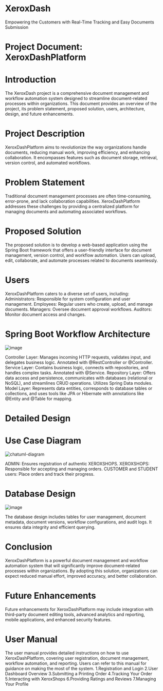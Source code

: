 # XeroxDash
Empowering the Customers with Real-Time Tracking and Easy Documents Submission

# Project Document: XeroxDashPlatform
# Introduction
The XeroxDash project is a comprehensive document management and workflow automation system designed to streamline document-related processes within organizations. This document provides an overview of the project, its problem statement, proposed solution, users, architecture, design, and future enhancements.

# Project Description
XeroxDashPlatform aims to revolutionize the way organizations handle documents, reducing manual work, improving efficiency, and enhancing collaboration. It encompasses features such as document storage, retrieval, version control, and automated workflows.

# Problem Statement
Traditional document management processes are often time-consuming, error-prone, and lack collaboration capabilities. XeroxDashPlatform addresses these challenges by providing a centralized platform for managing documents and automating associated workflows.

# Proposed Solution
The proposed solution is to develop a web-based application using the Spring Boot framework that offers a user-friendly interface for document management, version control, and workflow automation. Users can upload, edit, collaborate, and automate processes related to documents seamlessly.

# Users
XeroxDashPlatform caters to a diverse set of users, including:
Administrators: Responsible for system configuration and user management.
Employees: Regular users who create, upload, and manage documents.
Managers: Oversee document approval workflows.
Auditors: Monitor document access and changes.

# Spring Boot Workflow Architecture
![image](https://github.com/pammi1307/XeroxDashPlatform/documents/springWorkFlow.png)

Controller Layer: Manages incoming HTTP requests, validates input, and delegates business logic. Annotated with @RestController or @Controller.
Service Layer: Contains business logic, connects with repositories, and handles complex tasks. Annotated with @Service.
Repository Layer: Offers data access and persistence, communicates with databases (relational or NoSQL), and streamlines CRUD operations. Utilizes Spring Data modules.
Model Layer: Represents data entities, corresponds to database tables or collections, and uses tools like JPA or Hibernate with annotations like @Entity and @Table for mapping.

# Detailed Design
# Use Case Diagram
![chatuml-diagram](https://github.com/pammi1307/XeroxDashPlatform/documents\usecaseDiagram.png)

ADMIN: Ensures registration of authentic XEROXSHOPS.
XEROXSHOPS: Responsible for accepting and managing orders.
CUSTOMER and STUDENT users: Place orders and track their progress.

# Database Design
![image](https://github.com/pammi1307/XeroxDashPlatform/documents/databaseDesign.png)

The database design includes tables for user management, document metadata, document versions, workflow configurations, and audit logs. It ensures data integrity and efficient querying.

# Conclusion
XeroxDashPlatform is a powerful document management and workflow automation system that will significantly improve document-related processes within organizations. By adopting this solution, organizations can expect reduced manual effort, improved accuracy, and better collaboration.

# Future Enhancements
Future enhancements for XeroxDashPlatform may include integration with third-party document editing tools, advanced analytics and reporting, mobile applications, and enhanced security features.

# User Manual
The user manual provides detailed instructions on how to use XeroxDashPlatform, covering user registration, document management, workflow automation, and reporting. Users can refer to this manual for guidance on making the most of the system.
1.Registration and Login
2.User Dashboard Overview
3.Submitting a Printing Order
4.Tracking Your Order
5.Interacting with XeroxShops
6.Providing Ratings and Reviews
7.Managing Your Profile
